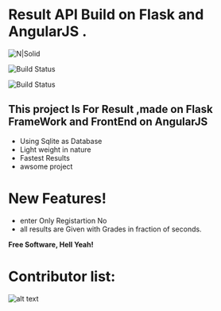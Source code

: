 # Result API Build on Flask and AngularJS .

![N|Solid](https://img.shields.io/github/issues/satishpatra88/Result-Flask-API)

![Build Status](https://img.shields.io/github/forks/satishpatra88/Result-Flask-API)

![Build Status](https://img.shields.io/badge/Maintained%20By-Ashish%20%7C%20Satish-blue)

## This project Is For Result ,made on Flask FrameWork and FrontEnd on AngularJS

- Using Sqlite as Database
- Light weight in nature
- Fastest Results
- awsome project

# New Features!

- enter Only Registartion No
- all results are Given with Grades in fraction of seconds.

**Free Software, Hell Yeah!**

# Contributor list:

![alt text](https://contributors-img.web.app/image?repo=satishpatra88/Result-Flask-API)
